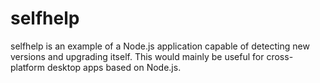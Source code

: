 selfhelp
========

selfhelp is an example of a Node.js application capable of detecting new versions and upgrading itself. This would mainly be useful for cross-platform desktop apps based on Node.js.
